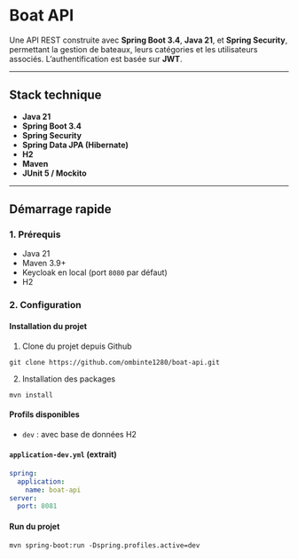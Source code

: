 # Boat API

Une API REST construite avec **Spring Boot 3.4**, **Java 21**, et **Spring Security**, permettant la gestion de bateaux, leurs catégories et les utilisateurs associés. L’authentification est basée sur **JWT**.

---

## Stack technique

- **Java 21**
- **Spring Boot 3.4**
- **Spring Security**
- **Spring Data JPA (Hibernate)**
- **H2**
- **Maven**
- **JUnit 5 / Mockito**

---

## Démarrage rapide

### 1. Prérequis

- Java 21
- Maven 3.9+
- Keycloak en local (port `8080` par défaut)
- H2

### 2. Configuration

#### Installation du projet

1. Clone du projet depuis Github

```
git clone https://github.com/ombinte1280/boat-api.git
```

2. Installation des packages

```
mvn install
```

#### Profils disponibles

- `dev` : avec base de données H2

#### `application-dev.yml` (extrait)

```yaml
spring:
  application:
    name: boat-api
server:
  port: 8081
```

#### Run du projet

```
mvn spring-boot:run -Dspring.profiles.active=dev
```